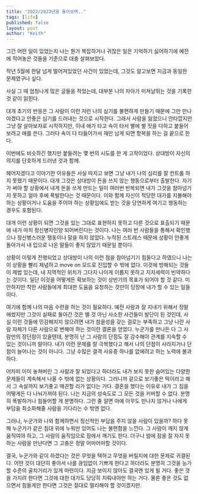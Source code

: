 ```yaml
---
title: "2022/2023년을 돌아보며.."
tags: [life]
published: false
layout: post
author: "Keith"
---
```


그간 어떤 일이 있었는지 나는 뭔가 복잡하거나 귀찮은 일은 기억하기 싫어하기에 예전에 적어놓은 것들을 기준으로 대충 살펴보았다.

작년 5월에 한달 넘게 떨어져있었던 사건이 있었는데, 그것도 알고보면 지금과 동일한 문제였구나 싶다.

사실 그 때 엄청나게 많은 글들을 적었는데, 대부분 나의 자아가 미쳐날뛰는 것을 기록한 것 같이 읽힌다.

대개 초기의 반응은 그 사람이 이런 저런 나의 심기를 불편하게 만들기 때문에 그만 만나야겠다고 안좋은 심기를 드러내는 것으로 시작한다. 그래서 사람을 잃었으니 안타깝지만 그냥 잘 살아보자로 시작하지만, 이내 애가 타고 속이 타서 별에 별 짓을 다하고 붙들어보려고 애를 쓴다. 그러다 속이 다 타들어가서 재만 남게 되면 항복을 하는 걸 끝으로 한다.

이번에도 비슷하긴 했지만 붙들려는 몇 번의 시도를 한 게 고작이었다. 상대방이 자신의 의지를 단호하게 드러낸 것과 함께.

헤어지겠다고 이야기한 이유들은 사실 따지고 보면 그냥 내가 나의 심리를 잘 컨트롤 하지 못했기 때문이다. 대개 그것은 상대방이 돈을 쓰지 않는 행동으로부터 출발한다. 자기가 써야 할 상황에서 내게 돈을 쓰게 만드는 일이 여러번 반복되면 내가 그것을 참아넘기지 못하고 얼마 후에 폭발한다는 것 때문이다. 이와 함께 자신이 적당한 대가를 지불해야 하는 상황이거나 도움을 주어야 하는 상황임에도 받는 것을 당연하게 여기고 행동하는 경우도 포함된다.

대개 이런 상황이 되면 그것을 있는 그대로 표현하지 못하고 다른 것으로 표출되기 때문에 내가 마치 정신병자인양 되어버린다는 것이다. 나는 여러 번 사람들을 통해서 확인했으나 정신병스러운 행동이나 말을 하지 않았다. 누적된 스트레스 때문에 상황이 안좋게 돌아가서 내 입으로 나온 말들이 좋지 않았기 때문일 뿐이다.

상황이 이렇게 진행되었고 상대방이 나의 이런 점을 참아넘기기 힘들다고 하였으니 나는 이 상황을 빨리 체념하고 move on 모드로 진입할 수 밖에 없다. 이것에 방해되는 것들이 제법 있는데, 내 지역적인 위치가 그다지 나이게 이롭지 못하고 지지세력이 빈약하다는 것이다. 일단 이것을 어떻게든 확보하는 것이 상반기의 목표가 되어야 할 것 같다. 미안하지만 착한 사람들에게 최대한 도움을 요청하는 것만이 당장에 내가 할 수 있는 일들이다.

여기에 함께 나의 마음 수련을 하는 것이 필요하다. 예전 사람과 잘 지내기 위해서 정말 애썼지만 그것이 실패로 돌아간 것은 별 것 아닌 사소한 사건들이 발단이 된 것인데, 사실 이런 것들에 민감해지지 않으려면 내가 참을성을 갖는 걸로는 부족하고 그냥 나란 사람 자체가 다른 사람으로 변해야 하는 것이란 결론을 얻었다. 누군가를 만나든 다 그 사람만의 장단점이 있을텐데, 분명히 난 그 사람의 단점도 잘 감수해야 관계를 지속할 수 있는 것이니까 말이다. 내가 이런 문제를 잘 극복했다고 해서 나의 단점이 사라지거나 단점이 늘어나는 것이 아니다. 그냥 수많은 결격 사유중 하나를 없에려고 하는 노력에 불과하다.

어차피 이미 놓쳐버린 그 사람과 잘 되었다고 하더라도 내가 보지 못한 숨어있는 다양한 문제들이 계속해서 나올 수 밖에 없는 상황이다. 그러니까 겉으로 보기좋은 떡이라고 해서 그 속살까지 보기좋고 매끈할 리가 없다는 거다. 결혼을 했다는 이유로 내가 그 짐을 어떻게든 다 나눠가져야 된다. 나는 지금의 성숙도로 그 모든 것을 커버할 수 없다. 분명히 폭발하거나 힘들어할 게 분명하다. 그런 줄 알면 아예 아무도 만나지 않거나 나에게 부담을 최소화해줄 사람을 기다리는 수 밖엔 없다.

그러나, 누군가와 나와 함께하면서 정신적인 부담을 주지 않을 사람이 있을까? 하다 못해 누군가가 같은 침대 위에 누워만 있어도 나는 불편함을 느낀다. 그 사람이 깨지 않게 움직여야 하고, 그 사람의 움직임으로 잠에서 깨기도 한다. 더구나 밤에 잠을 잘 자지 못하는 사람을 만난다면 그 고충은 정말 어마어마할 것이다.

결국, 누군가와 같이 하겠다는 것은 무엇을 택하고 무엇을 버릴지에 대한 문제로 귀결된다. 어떤 것이 대단히 좋아서 나를 끊임없이 기쁘게 한다고 하더라도 분명히 그것을 능가할 수준의 골치거리가 있게 마련이다. 지금 보이지 않아도 결국엔 있게 될 거다. 좋은 것을 가지려 한다면 그것에 대한 대가도 당당히 치뤄내야만 하는 거다. 물론 좋은 것도 없으면서 힘들게만 한다면 그것은 절대로 멀리해야 할 것이겠지만.
